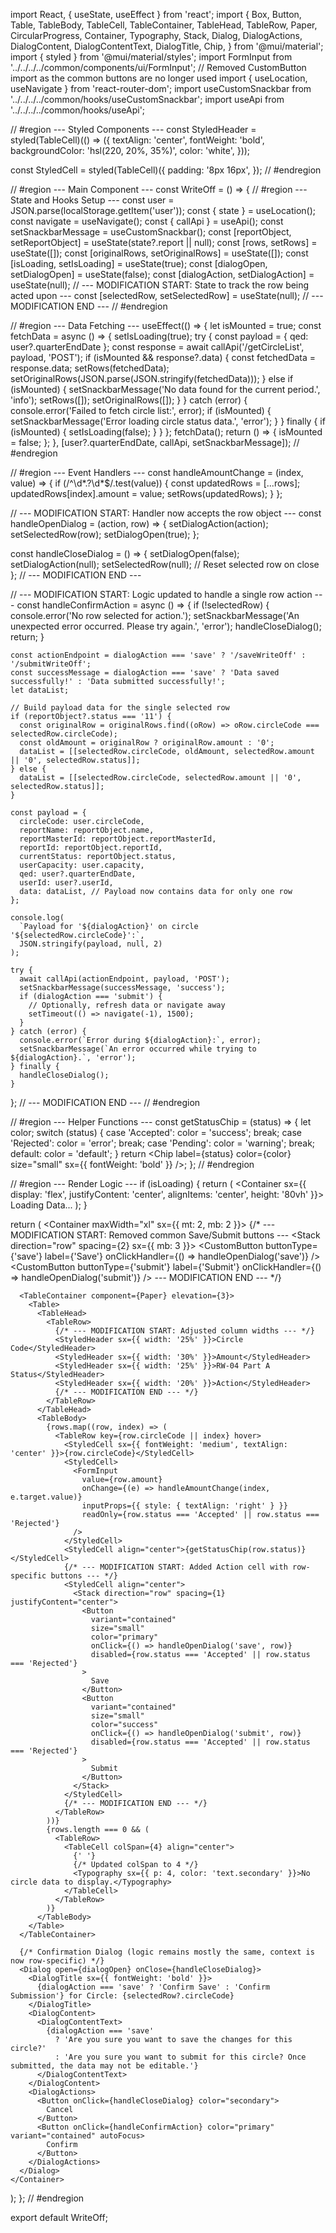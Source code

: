 import React, { useState, useEffect } from 'react';
import {
  Box,
  Button,
  Table,
  TableBody,
  TableCell,
  TableContainer,
  TableHead,
  TableRow,
  Paper,
  CircularProgress,
  Container,
  Typography,
  Stack,
  Dialog,
  DialogActions,
  DialogContent,
  DialogContentText,
  DialogTitle,
  Chip,
} from '@mui/material';
import { styled } from '@mui/material/styles';
import FormInput from '../../../../common/components/ui/FormInput';
// Removed CustomButton import as the common buttons are no longer used
import { useLocation, useNavigate } from 'react-router-dom';
import useCustomSnackbar from '../../../../common/hooks/useCustomSnackbar';
import useApi from '../../../../common/hooks/useApi';

// #region --- Styled Components ---
const StyledHeader = styled(TableCell)(() => ({
  textAlign: 'center',
  fontWeight: 'bold',
  backgroundColor: 'hsl(220, 20%, 35%)',
  color: 'white',
}));

const StyledCell = styled(TableCell)({
  padding: '8px 16px',
});
// #endregion

// #region --- Main Component ---
const WriteOff = () => {
  // #region --- State and Hooks Setup ---
  const user = JSON.parse(localStorage.getItem('user'));
  const { state } = useLocation();
  const navigate = useNavigate();
  const { callApi } = useApi();
  const setSnackbarMessage = useCustomSnackbar();
  const [reportObject, setReportObject] = useState(state?.report || null);
  const [rows, setRows] = useState([]);
  const [originalRows, setOriginalRows] = useState([]);
  const [isLoading, setIsLoading] = useState(true);
  const [dialogOpen, setDialogOpen] = useState(false);
  const [dialogAction, setDialogAction] = useState(null);
  // --- MODIFICATION START: State to track the row being acted upon ---
  const [selectedRow, setSelectedRow] = useState(null);
  // --- MODIFICATION END ---
  // #endregion

  // #region --- Data Fetching ---
  useEffect(() => {
    let isMounted = true;
    const fetchData = async () => {
      setIsLoading(true);
      try {
        const payload = { qed: user?.quarterEndDate };
        const response = await callApi('/getCircleList', payload, 'POST');
        if (isMounted && response?.data) {
          const fetchedData = response.data;
          setRows(fetchedData);
          setOriginalRows(JSON.parse(JSON.stringify(fetchedData)));
        } else if (isMounted) {
          setSnackbarMessage('No data found for the current period.', 'info');
          setRows([]);
          setOriginalRows([]);
        }
      } catch (error) {
        console.error('Failed to fetch circle list:', error);
        if (isMounted) {
          setSnackbarMessage('Error loading circle status data.', 'error');
        }
      } finally {
        if (isMounted) {
          setIsLoading(false);
        }
      }
    };
    fetchData();
    return () => {
      isMounted = false;
    };
  }, [user?.quarterEndDate, callApi, setSnackbarMessage]);
  // #endregion

  // #region --- Event Handlers ---
  const handleAmountChange = (index, value) => {
    if (/^\d*\.?\d*$/.test(value)) {
      const updatedRows = [...rows];
      updatedRows[index].amount = value;
      setRows(updatedRows);
    }
  };

  // --- MODIFICATION START: Handler now accepts the row object ---
  const handleOpenDialog = (action, row) => {
    setDialogAction(action);
    setSelectedRow(row);
    setDialogOpen(true);
  };

  const handleCloseDialog = () => {
    setDialogOpen(false);
    setDialogAction(null);
    setSelectedRow(null); // Reset selected row on close
  };
  // --- MODIFICATION END ---

  // --- MODIFICATION START: Logic updated to handle a single row action ---
  const handleConfirmAction = async () => {
    if (!selectedRow) {
      console.error('No row selected for action.');
      setSnackbarMessage('An unexpected error occurred. Please try again.', 'error');
      handleCloseDialog();
      return;
    }

    const actionEndpoint = dialogAction === 'save' ? '/saveWriteOff' : '/submitWriteOff';
    const successMessage = dialogAction === 'save' ? 'Data saved successfully!' : 'Data submitted successfully!';
    let dataList;

    // Build payload data for the single selected row
    if (reportObject?.status === '11') {
      const originalRow = originalRows.find((oRow) => oRow.circleCode === selectedRow.circleCode);
      const oldAmount = originalRow ? originalRow.amount : '0';
      dataList = [[selectedRow.circleCode, oldAmount, selectedRow.amount || '0', selectedRow.status]];
    } else {
      dataList = [[selectedRow.circleCode, selectedRow.amount || '0', selectedRow.status]];
    }

    const payload = {
      circleCode: user.circleCode,
      reportName: reportObject.name,
      reportMasterId: reportObject.reportMasterId,
      reportId: reportObject.reportId,
      currentStatus: reportObject.status,
      userCapacity: user.capacity,
      qed: user?.quarterEndDate,
      userId: user?.userId,
      data: dataList, // Payload now contains data for only one row
    };

    console.log(
      `Payload for '${dialogAction}' on circle '${selectedRow.circleCode}':`,
      JSON.stringify(payload, null, 2)
    );

    try {
      await callApi(actionEndpoint, payload, 'POST');
      setSnackbarMessage(successMessage, 'success');
      if (dialogAction === 'submit') {
        // Optionally, refresh data or navigate away
        setTimeout(() => navigate(-1), 1500);
      }
    } catch (error) {
      console.error(`Error during ${dialogAction}:`, error);
      setSnackbarMessage(`An error occurred while trying to ${dialogAction}.`, 'error');
    } finally {
      handleCloseDialog();
    }
  };
  // --- MODIFICATION END ---
  // #endregion

  // #region --- Helper Functions ---
  const getStatusChip = (status) => {
    let color;
    switch (status) {
      case 'Accepted':
        color = 'success';
        break;
      case 'Rejected':
        color = 'error';
        break;
      case 'Pending':
        color = 'warning';
        break;
      default:
        color = 'default';
    }
    return <Chip label={status} color={color} size="small" sx={{ fontWeight: 'bold' }} />;
  };
  // #endregion

  // #region --- Render Logic ---
  if (isLoading) {
    return (
      <Container sx={{ display: 'flex', justifyContent: 'center', alignItems: 'center', height: '80vh' }}>
        <Stack alignItems="center" spacing={2}>
          <CircularProgress />
          <Typography>Loading Data...</Typography>
        </Stack>
      </Container>
    );
  }

  return (
    <Container maxWidth="xl" sx={{ mt: 2, mb: 2 }}>
      {/* --- MODIFICATION START: Removed common Save/Submit buttons ---
      <Stack direction="row" spacing={2} sx={{ mb: 3 }}>
        <CustomButton buttonType={'save'} label={'Save'} onClickHandler={() => handleOpenDialog('save')} />
        <CustomButton buttonType={'submit'} label={'Submit'} onClickHandler={() => handleOpenDialog('submit')} />
      </Stack>
      --- MODIFICATION END --- */}

      <TableContainer component={Paper} elevation={3}>
        <Table>
          <TableHead>
            <TableRow>
              {/* --- MODIFICATION START: Adjusted column widths --- */}
              <StyledHeader sx={{ width: '25%' }}>Circle Code</StyledHeader>
              <StyledHeader sx={{ width: '30%' }}>Amount</StyledHeader>
              <StyledHeader sx={{ width: '25%' }}>RW-04 Part A Status</StyledHeader>
              <StyledHeader sx={{ width: '20%' }}>Action</StyledHeader>
              {/* --- MODIFICATION END --- */}
            </TableRow>
          </TableHead>
          <TableBody>
            {rows.map((row, index) => (
              <TableRow key={row.circleCode || index} hover>
                <StyledCell sx={{ fontWeight: 'medium', textAlign: 'center' }}>{row.circleCode}</StyledCell>
                <StyledCell>
                  <FormInput
                    value={row.amount}
                    onChange={(e) => handleAmountChange(index, e.target.value)}
                    inputProps={{ style: { textAlign: 'right' } }}
                    readOnly={row.status === 'Accepted' || row.status === 'Rejected'}
                  />
                </StyledCell>
                <StyledCell align="center">{getStatusChip(row.status)}</StyledCell>
                {/* --- MODIFICATION START: Added Action cell with row-specific buttons --- */}
                <StyledCell align="center">
                  <Stack direction="row" spacing={1} justifyContent="center">
                    <Button
                      variant="contained"
                      size="small"
                      color="primary"
                      onClick={() => handleOpenDialog('save', row)}
                      disabled={row.status === 'Accepted' || row.status === 'Rejected'}
                    >
                      Save
                    </Button>
                    <Button
                      variant="contained"
                      size="small"
                      color="success"
                      onClick={() => handleOpenDialog('submit', row)}
                      disabled={row.status === 'Accepted' || row.status === 'Rejected'}
                    >
                      Submit
                    </Button>
                  </Stack>
                </StyledCell>
                {/* --- MODIFICATION END --- */}
              </TableRow>
            ))}
            {rows.length === 0 && (
              <TableRow>
                <TableCell colSpan={4} align="center">
                  {' '}
                  {/* Updated colSpan to 4 */}
                  <Typography sx={{ p: 4, color: 'text.secondary' }}>No circle data to display.</Typography>
                </TableCell>
              </TableRow>
            )}
          </TableBody>
        </Table>
      </TableContainer>

      {/* Confirmation Dialog (logic remains mostly the same, context is now row-specific) */}
      <Dialog open={dialogOpen} onClose={handleCloseDialog}>
        <DialogTitle sx={{ fontWeight: 'bold' }}>
          {dialogAction === 'save' ? 'Confirm Save' : 'Confirm Submission'} for Circle: {selectedRow?.circleCode}
        </DialogTitle>
        <DialogContent>
          <DialogContentText>
            {dialogAction === 'save'
              ? 'Are you sure you want to save the changes for this circle?'
              : 'Are you sure you want to submit for this circle? Once submitted, the data may not be editable.'}
          </DialogContentText>
        </DialogContent>
        <DialogActions>
          <Button onClick={handleCloseDialog} color="secondary">
            Cancel
          </Button>
          <Button onClick={handleConfirmAction} color="primary" variant="contained" autoFocus>
            Confirm
          </Button>
        </DialogActions>
      </Dialog>
    </Container>
  );
};
// #endregion

export default WriteOff;
